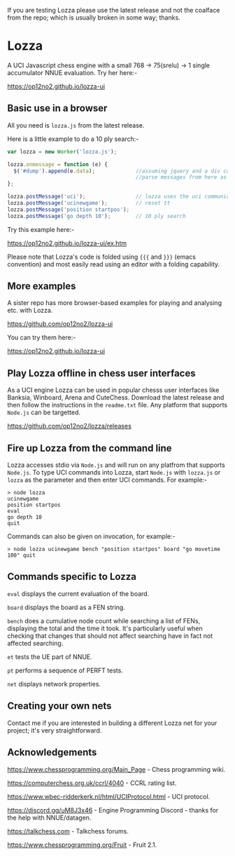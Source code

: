If you are testing Lozza please use the latest release and not the coalface from the repo; which is usually broken in some way; thanks.

# Lozza

A UCI Javascript chess engine with a small 768 -> 75(srelu) -> 1 single accumulator NNUE evaluation. Try her here:-

https://op12no2.github.io/lozza-ui

## Basic use in a browser

All you need is ```lozza.js``` from the latest release.  

Here is a little example to do a 10 ply search:-

```Javascript
var lozza = new Worker('lozza.js');

lozza.onmessage = function (e) {
  $('#dump').append(e.data);             //assuming jquery and a div called #dump
                                         //parse messages from here as required
};

lozza.postMessage('uci');                // lozza uses the uci communication protocol
lozza.postMessage('ucinewgame');         // reset tt
lozza.postMessage('position startpos');
lozza.postMessage('go depth 10');        // 10 ply search
```

Try this example here:-

https://op12no2.github.io/lozza-ui/ex.htm

Please note that Lozza's code is folded using ```{{{``` and ```}}}``` (emacs convention) and most easily read using an editor with a folding capability.

## More examples

A sister repo has more browser-based examples for playing and analysing etc. with Lozza.

https://github.com/op12no2/lozza-ui

You can try them here:-

https://op12no2.github.io/lozza-ui

## Play Lozza offline in chess user interfaces

As a UCI engine Lozza can be used in popular chesss user interfaces like Banksia, Winboard, Arena and CuteChess. Download the latest release and then follow the instructions in the ```readme.txt``` file.  Any platform that supports ```Node.js``` can be targetted. 

https://github.com/op12no2/lozza/releases

## Fire up Lozza from the command line

Lozza accesses stdio via ```Node.js``` and will run on any platfrom that supports ```Node.js```.  To type UCI commands into Lozza, start ```Node.js``` with ```lozza.js``` or ```lozza``` as the parameter and then enter UCI commands. For example:-

```
> node lozza
ucinewgame
position startpos
eval
go depth 10
quit
```
Commands can also be given on invocation, for example:-

```
> node lozza ucinewgame bench "position startpos" board "go movetime 100" quit
```

## Commands specific to Lozza

```eval``` displays the current evaluation of the board.

```board``` displays the board as a FEN string.

```bench``` does a cumulative node count while searching a list of FENs, displaying the total and the time it took. It's particularly useful when checking that changes that should not affect searching have in fact not affected searching.  

```et``` tests the UE part of NNUE.

```pt``` performs a sequence of PERFT tests. 

```net``` displays network properties.

## Creating your own nets

Contact me if you are interested in building a different Lozza net for your project; it's very straightforward.

## Acknowledgements

https://www.chessprogramming.org/Main_Page - Chess programming wiki.

https://computerchess.org.uk/ccrl/4040 - CCRL rating list.

https://www.wbec-ridderkerk.nl/html/UCIProtocol.html - UCI protocol.

https://discord.gg/uM8J3x46 - Engine Programming Discord - thanks for the help with NNUE/datagen.

https://talkchess.com - Talkchess forums.

https://www.chessprogramming.org/Fruit - Fruit 2.1.

